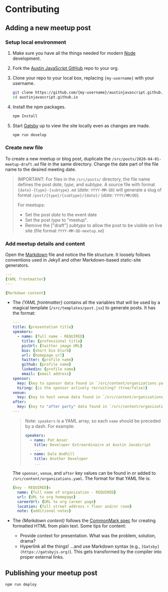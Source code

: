 # Contributing

## Adding a new meetup post

### Setup local environment

1. Make sure you have all the things needed for modern [Node](https://node.js) development.
2. Fork the [Austin JavaScript GitHub](https://github.com/austinjavascript/austinjavascript.github.io/) repo to your org.
3. Clone your repo to your local box, replacing `{my-username}` with your username.

     ```sh
     git clone https://github.com/{my-username}/austinjavascript.github.io.git
     cd austinjavascript.github.io
     ```

4. Install the npm packages.

     ```sh
     npm Install
     ```

5. Start [Gatsby](https://gatsbyjs.org) up to view the site locally even as changes are made.

     ```sh
     npm run develop
     ```

### Create new file

To create a new meetup or blog post, duplicate the `/src/posts/2020-04-01-meetup-draft.md` file in the same directory. Change the date part of the file name to the desired meeting date.

> IMPORTANT: For files in the `/src/posts/` directory, the file name defines the post *date*, *type*, and *subtype*. A source file with format `{date}-{type}-{subtype}.md` (*date*: `YYYY-MM-DD`) will generate a slug of format `/post/{type}/{subtype}/{date}/` (*date*: `YYYY/MM/DD`).
>
> For meetups:
>
> * Set the post *date* to the event date
> * Set the post *type* to "meetup".
> * Remove the ["draft"] *subtype* to allow the post to be visible on live site (file format `YYYY-MM-DD-meetup.md`)

### Add meetup details and content

Open the [Markdown](https://commonmark.org/) file and notice the file structure. It loosely follows conventions used in Jekyll and other Markdown-based static-site generators.

```yaml
---
{YAML frontmatter}
---

{Markdown content}
```

* The *{YAML frontmatter}* contains all the variables that will be used by a magical template (`/src/templates/post.jsx`) to generate posts. It has the format:

    ```yaml
    ---
    title: {presentation title}
    speakers:
      - name: {full name - REQUIRED}
        title: {professional title}
        picUrl: {twitter image URL}
        bio: {short bio blurb}
        url: {homepage url}
        twitter: {profile name}
        github: {profile name}
        linkedin: {profile name}
        email: {email address}
    sponsor:
      key: {key to sponsor data found in `/src/content/organizations.yaml` - REQUIRED}
      hiring: {is the sponsor actively recruiting? (true/false)}
    venue:
      key: {key to host venue data found in `/src/content/organizations.yaml` - REQUIRED}
    after:
      key: {key to "after party" data found in `/src/content/organizations.yaml`}
    ---
    ```

    > Note: `speakers` is a YAML array, so each `name` should be preceded by a dash. For example:
    >
    > ```yaml
    > speakers:
    >   - name: Pat Anser
    >     title: Developer Extraordinaire at Austin JavaScript
    >     ...
    >   - name: Dale Andhill
    >     title: Another Developer
    >     ...
    > ```

    The `sponsor`, `venue`, and `after` key values can be found in or added to `/src/content/organizations.yaml`. The format for that YAML file is:

    ```yaml
    {key - REQUIRED}:
      name: {full name of organization - REQUIRED}
      url: {URL to org homepage}
      careerUrl: {URL to org career page}
      location: {full street address + floor and/or room}
      note: {additional notes}
    ```

* The *{Markdown content}* follows the [CommonMark spec](https://commonmark.org/help/) for creating formatted HTML from plain text. Some tips for content:

  * Provide context for presentation. What was the problem, solution, drama?
  * Hyperlink all the things! ...and use Markdown syntax (e.g., `[Gatsby](https://gatsbyjs.org)`). This gets transformed by the compiler into proper external links.

## Publishing your meetup post

```sh
npm run deploy
```
